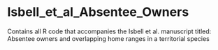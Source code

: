 # Isbell_et_al_Absentee_Owners
Contains all R code that accompanies the Isbell et al. manuscript titled: Absentee owners and overlapping home ranges in a territorial species
